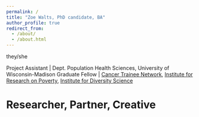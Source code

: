 ```yaml
---
permalink: /
title: "Zoe Walts, PhD candidate, BA"
author_profile: true
redirect_from: 
  - /about/
  - /about.html
---
```


they/she

Project Assistant | Dept. Population Health Sciences, University of Wisconsin-Madison
Graduate Fellow | [Cancer Trainee Network](https://cancer.wisc.edu/research/carbone-cancer-center-heidi-dvinge-and-patti-keely-trainee-honor-society/), [Institute for Research on Poverty](https://www.irp.wisc.edu/people/graduate-research-fellows/), [Institute for Diversity Science](https://ids.wisc.edu/graduate-fellows/)

Researcher, Partner, Creative
======


